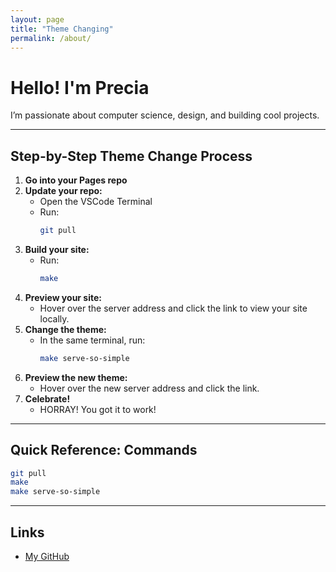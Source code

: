 ```yaml
---
layout: page
title: "Theme Changing"
permalink: /about/
---
```


# Hello! I'm Precia

I’m passionate about computer science, design, and building cool projects.

---

## Step-by-Step Theme Change Process

1. **Go into your Pages repo**
2. **Update your repo:**
   - Open the VSCode Terminal
   - Run:
     ```bash
     git pull
     ```
3. **Build your site:**
   - Run:
     ```bash
     make
     ```
4. **Preview your site:**
   - Hover over the server address and click the link to view your site locally.
5. **Change the theme:**
   - In the same terminal, run:
     ```bash
     make serve-so-simple
     ```
6. **Preview the new theme:**
   - Hover over the new server address and click the link.
7. **Celebrate!**
   - HORRAY! You got it to work!

---

## Quick Reference: Commands

```bash
git pull
make
make serve-so-simple
```

---

## Links
- [My GitHub](https://github.com/precia-verma)